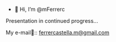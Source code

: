 - 👋 Hi, I’m @mFerrerc

Presentation in continued progress...

My e-mail📧:: ferrercastella.m@gmail.com

